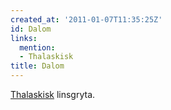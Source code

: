 ```yaml
---
created_at: '2011-01-07T11:35:25Z'
id: Dalom
links:
  mention:
  - Thalaskisk
title: Dalom
---
```


[Thalaskisk] linsgryta.

  [Thalaskisk]: Thalaskisk